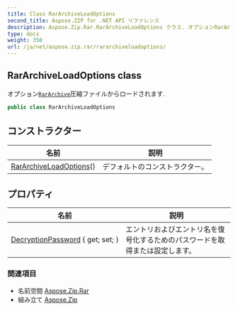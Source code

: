 ```yaml
---
title: Class RarArchiveLoadOptions
second_title: Aspose.ZIP for .NET API リファレンス
description: Aspose.Zip.Rar.RarArchiveLoadOptions クラス. オプションRarArchive圧縮ファイルからロードされます.
type: docs
weight: 350
url: /ja/net/aspose.zip.rar/rararchiveloadoptions/
---
```

## RarArchiveLoadOptions class

オプション[`RarArchive`](../rararchive/)圧縮ファイルからロードされます.

```csharp
public class RarArchiveLoadOptions
```

## コンストラクター

| 名前 | 説明 |
| --- | --- |
| [RarArchiveLoadOptions](rararchiveloadoptions/)() | デフォルトのコンストラクター。 |

## プロパティ

| 名前 | 説明 |
| --- | --- |
| [DecryptionPassword](../../aspose.zip.rar/rararchiveloadoptions/decryptionpassword/) { get; set; } | エントリおよびエントリ名を復号化するためのパスワードを取得または設定します。 |

### 関連項目

* 名前空間 [Aspose.Zip.Rar](../../aspose.zip.rar/)
* 組み立て [Aspose.Zip](../../)



